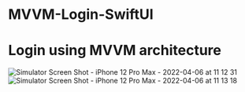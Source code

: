 # MVVM-Login-SwiftUI
# Login using MVVM architecture 
![Simulator Screen Shot - iPhone 12 Pro Max - 2022-04-06 at 11 12 31](https://user-images.githubusercontent.com/51092772/161904205-0af26e53-7ed9-4470-a268-55d7be076168.png)
![Simulator Screen Shot - iPhone 12 Pro Max - 2022-04-06 at 11 13 18](https://user-images.githubusercontent.com/51092772/161904212-b346d0a1-06ba-40e9-81c8-1d2cda02c68c.png)
